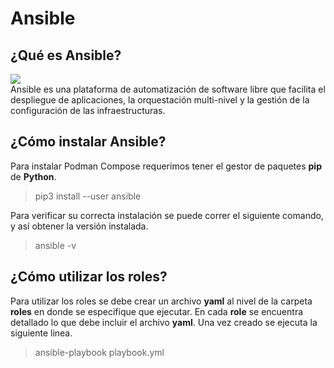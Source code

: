 # Ansible
## ¿Qué es Ansible?
![](https://upload.wikimedia.org/wikipedia/commons/0/05/Ansible_Logo.png)  
Ansible es una plataforma de automatización de software libre que facilita el despliegue de aplicaciones, la orquestación multi-nivel y la gestión de la configuración de las infraestructuras.

## ¿Cómo instalar Ansible?
Para instalar Podman Compose requerimos tener el gestor de paquetes **pip** de **Python**.
> pip3 install --user ansible

Para verificar su correcta instalación se puede correr el siguiente comando, y así obtener la versión instalada.
> ansible -v

## ¿Cómo utilizar los roles?
Para utilizar los roles se debe crear un archivo **yaml** al nivel de la carpeta **roles** en donde se especifique que ejecutar. En cada **role** se encuentra detallado lo que debe incluir el archivo **yaml**. Una vez creado se ejecuta la siguiente linea.
> ansible-playbook playbook.yml
